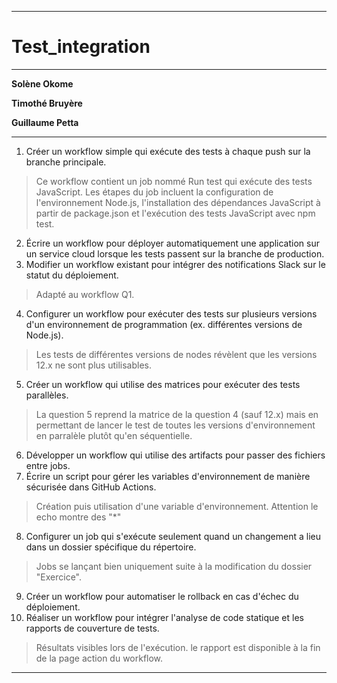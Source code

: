 
***
# Test_integration
***


**Solène Okome**


**Timothé Bruyère**


**Guillaume Petta**


***
 1. Créer un workflow simple qui exécute des tests à chaque push sur la branche
 principale.  
 > Ce workflow contient un job nommé Run test qui exécute des tests JavaScript. Les étapes du job incluent  la configuration de l'environnement Node.js, l'installation des dépendances JavaScript à partir de package.json et l'exécution des tests JavaScript avec npm test.
 2. Écrire un workflow pour déployer automatiquement une application sur un
 service cloud lorsque les tests passent sur la branche de production.
 3. Modifier un workflow existant pour intégrer des notifications Slack sur le
 statut du déploiement.
 > Adapté au workflow Q1.
 4. Configurer un workflow pour exécuter des tests sur plusieurs versions d'un
 environnement de programmation (ex. différentes versions de Node.js).
 > Les tests de différentes versions de nodes révèlent que les versions 12.x ne sont plus utilisables.
 5. Créer un workflow qui utilise des matrices pour exécuter des tests parallèles.   
 > La question 5 reprend la matrice de la question 4 (sauf 12.x) mais en permettant de lancer le test de toutes les versions d'environnement en parralèle plutôt qu'en séquentielle.
 6. Développer un workflow qui utilise des artifacts pour passer des fichiers entre
 jobs.
 7. Écrire un script pour gérer les variables d'environnement de manière sécurisée
 dans GitHub Actions.
 > Création puis utilisation d'une variable d'environnement. Attention le echo montre des "*"
 8. Configurer un job qui s'exécute seulement quand un changement a lieu dans
 un dossier spécifique du répertoire.
 > Jobs se lançant bien uniquement suite à la modification du dossier "Exercice".
 9. Créer un workflow pour automatiser le rollback en cas d'échec du
 déploiement.
 10. Réaliser un workflow pour intégrer l'analyse de code statique et les rapports de couverture de tests.
 > Résultats visibles lors de l'exécution. le rapport est disponible à la fin de la page action du workflow.

***
